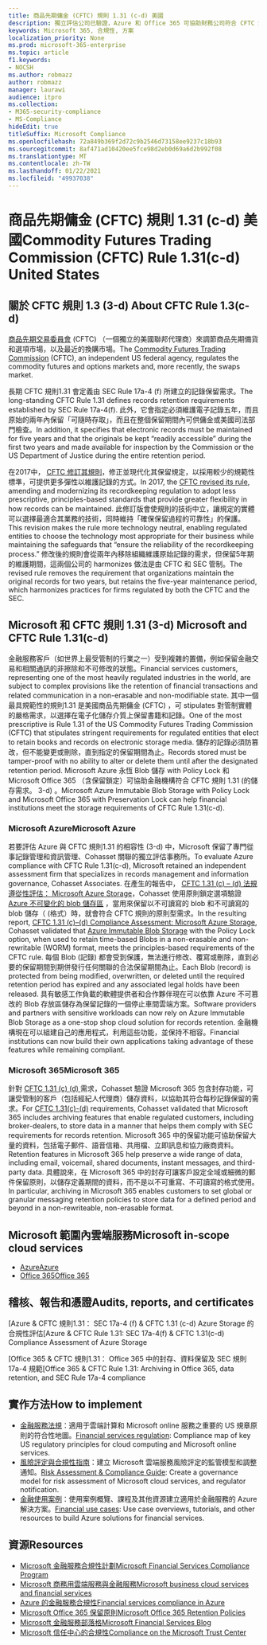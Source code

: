 ```yaml
---
title: 商品先期傭金 (CFTC) 規則 1.31 (c-d) 美國
description: 獨立評估公司已驗證，Azure 和 Office 365 可協助財務公司符合 CFTC 規則1.31 記錄保留和不可變的儲存需求。
keywords: Microsoft 365, 合規性, 方案
localization_priority: None
ms.prod: microsoft-365-enterprise
ms.topic: article
f1.keywords:
- NOCSH
ms.author: robmazz
author: robmazz
manager: laurawi
audience: itpro
ms.collection:
- M365-security-compliance
- MS-Compliance
hideEdit: true
titleSuffix: Microsoft Compliance
ms.openlocfilehash: 72a849b369f2d72c9b2546d73158ee9237c18b93
ms.sourcegitcommit: 8af471ad10420ee5fce98d2eb0d69a6d2b992f08
ms.translationtype: MT
ms.contentlocale: zh-TW
ms.lasthandoff: 01/22/2021
ms.locfileid: "49937038"
---
```

# <a name="commodity-futures-trading-commission-cftc-rule-131c-d-united-states"></a><span data-ttu-id="bff0a-104">商品先期傭金 (CFTC) 規則 1.31 (c-d) 美國</span><span class="sxs-lookup"><span data-stu-id="bff0a-104">Commodity Futures Trading Commission (CFTC) Rule 1.31(c-d) United States</span></span>

## <a name="about-cftc-rule-13c-d"></a><span data-ttu-id="bff0a-105">關於 CFTC 規則 1.3 (3-d) </span><span class="sxs-lookup"><span data-stu-id="bff0a-105">About CFTC Rule 1.3(c-d)</span></span>

<span data-ttu-id="bff0a-106">[商品先期交易委員會](https://www.cftc.gov/) (CFTC) （一個獨立的美國聯邦代理商）來調節商品先期備貨和選項市場，以及最近的換購市場。</span><span class="sxs-lookup"><span data-stu-id="bff0a-106">The [Commodity Futures Trading Commission](https://www.cftc.gov/) (CFTC), an independent US federal agency, regulates the commodity futures and options markets and, more recently, the swaps market.</span></span>  
  
<span data-ttu-id="bff0a-107">長期 CFTC 規則1.31 會定義由 SEC Rule 17a-4 (f) 所建立的記錄保留需求。</span><span class="sxs-lookup"><span data-stu-id="bff0a-107">The long-standing CFTC Rule 1.31 defines records retention requirements established by SEC Rule 17a-4(f).</span></span> <span data-ttu-id="bff0a-108">此外，它會指定必須維護電子記錄五年，而且原始的兩年內保留「可隨時存取」，而且在整個保留期間內可供傭金或美國司法部門檢查。</span><span class="sxs-lookup"><span data-stu-id="bff0a-108">In addition, it specifies that electronic records must be maintained for five years and that the originals be kept “readily accessible” during the first two years and made available for inspection by the Commission or the US Department of Justice during the entire retention period.</span></span>  
  
<span data-ttu-id="bff0a-109">在2017中， [CFTC 修訂其規則](https://www.cftc.gov/sites/default/files/idc/groups/public/@lrfederalregister/documents/file/2017-11014a.pdf)，修正並現代化其保留規定，以採用較少的規範性標準，可提供更多彈性以維護記錄的方式。</span><span class="sxs-lookup"><span data-stu-id="bff0a-109">In 2017, the [CFTC revised its rule](https://www.cftc.gov/sites/default/files/idc/groups/public/@lrfederalregister/documents/file/2017-11014a.pdf), amending and modernizing its recordkeeping regulation to adopt less prescriptive, principles-based standards that provide greater flexibility in how records can be maintained.</span></span> <span data-ttu-id="bff0a-110">此修訂版會使規則的技術中立，讓規定的實體可以選擇最適合其業務的技術，同時維持「確保保留過程的可靠性」的保護。</span><span class="sxs-lookup"><span data-stu-id="bff0a-110">This revision makes the rule more technology neutral, enabling regulated entities to choose the technology most appropriate for their business while maintaining the safeguards that “ensure the reliability of the recordkeeping process.”</span></span> <span data-ttu-id="bff0a-111">修改後的規則會從兩年內移除組織維護原始記錄的需求，但保留5年期的維護期間，這兩個公司的 harmonizes 做法是由 CFTC 和 SEC 管制。</span><span class="sxs-lookup"><span data-stu-id="bff0a-111">The revised rule removes the requirement that organizations maintain the original records for two years, but retains the five-year maintenance period, which harmonizes practices for firms regulated by both the CFTC and the SEC.</span></span>

## <a name="microsoft-and-cftc-rule-131c-d"></a><span data-ttu-id="bff0a-112">Microsoft 和 CFTC 規則 1.31 (3-d) </span><span class="sxs-lookup"><span data-stu-id="bff0a-112">Microsoft and CFTC Rule 1.31(c-d)</span></span>

<span data-ttu-id="bff0a-113">金融服務客戶（如世界上最受管制的行業之一）受到複雜的置備，例如保留金融交易和相關通訊的非擦除和不可修改的狀態。</span><span class="sxs-lookup"><span data-stu-id="bff0a-113">Financial services customers, representing one of the most heavily regulated industries in the world, are subject to complex provisions like the retention of financial transactions and related communication in a non-erasable and non-modifiable state.</span></span> <span data-ttu-id="bff0a-114">其中一個最具規範性的規則1.31 是美國商品先期傭金 (CFTC) ，可 stipulates 對管制實體的嚴格需求，以選擇在電子化儲存介質上保留書籍和記錄。</span><span class="sxs-lookup"><span data-stu-id="bff0a-114">One of the most prescriptive is Rule 1.31 of the US Commodity Futures Trading Commission (CFTC) that stipulates stringent requirements for regulated entities that elect to retain books and records on electronic storage media.</span></span> <span data-ttu-id="bff0a-115">儲存的記錄必須防篡改，但不能變更或刪除，直到指定的保留期間為止。</span><span class="sxs-lookup"><span data-stu-id="bff0a-115">Records stored must be tamper-proof with no ability to alter or delete them until after the designated retention period.</span></span> <span data-ttu-id="bff0a-116">Microsoft Azure 永恆 Blob 儲存 with Policy Lock 和 Microsoft Office 365 （含保留鎖定）可協助金融機構符合 CFTC 規則 1.31 (的儲存需求。 3-d) 。</span><span class="sxs-lookup"><span data-stu-id="bff0a-116">Microsoft Azure Immutable Blob Storage with Policy Lock and Microsoft Office 365 with Preservation Lock can help financial institutions meet the storage requirements of CFTC Rule 1.31(c-d).</span></span>

### <a name="microsoft-azure"></a><span data-ttu-id="bff0a-117">Microsoft Azure</span><span class="sxs-lookup"><span data-stu-id="bff0a-117">Microsoft Azure</span></span>

<span data-ttu-id="bff0a-118">若要評估 Azure 與 CFTC 規則1.31 的相容性 (3-d) 中，Microsoft 保留了專門從事記錄管理和資訊管理、Cohasset 關聯的獨立評估事務所。</span><span class="sxs-lookup"><span data-stu-id="bff0a-118">To evaluate Azure compliance with CFTC Rule 1.31(c-d), Microsoft retained an independent assessment firm that specializes in records management and information governance, Cohasset Associates.</span></span> <span data-ttu-id="bff0a-119">在產生的報告中， [CFTC 1.31 (c) – (d) 法規遵從性評估： Microsoft Azure Storage](https://servicetrust.microsoft.com/ViewPage/MSComplianceGuide?command=Download&downloadType=Document&downloadId=19b08fd4-d276-43e8-9461-715981d0ea20&docTab=4ce99610-c9c0-11e7-8c2c-f908a777fa4d_GRC_Assessment_Reports)，Cohasset 使用原則鎖定選項驗證 [Azure 不可變化的 blob 儲存區](https://docs.microsoft.com/azure/storage/blobs/storage-blob-immutable-storage) ，當用來保留以不可讀寫的 blob 和不可讀寫的 blob 儲存（ (格式）時，就會符合 CFTC 規則的原則型需求。</span><span class="sxs-lookup"><span data-stu-id="bff0a-119">In the resulting report, [CFTC 1.31 (c)–(d) Compliance Assessment: Microsoft Azure Storage](https://servicetrust.microsoft.com/ViewPage/MSComplianceGuide?command=Download&downloadType=Document&downloadId=19b08fd4-d276-43e8-9461-715981d0ea20&docTab=4ce99610-c9c0-11e7-8c2c-f908a777fa4d_GRC_Assessment_Reports), Cohasset validated that [Azure Immutable Blob Storage](https://docs.microsoft.com/azure/storage/blobs/storage-blob-immutable-storage) with the Policy Lock option, when used to retain time-based Blobs in a non-erasable and non-rewritable (WORM) format, meets the principles-based requirements of the CFTC rule.</span></span> <span data-ttu-id="bff0a-120">每個 Blob (記錄) 都會受到保護，無法進行修改、覆寫或刪除，直到必要的保留期間到期併發行任何關聯的合法保留期間為止。</span><span class="sxs-lookup"><span data-stu-id="bff0a-120">Each Blob (record) is protected from being modified, overwritten, or deleted until the required retention period has expired and any associated legal holds have been released.</span></span> <span data-ttu-id="bff0a-121">具有敏感工作負載的軟體提供者和合作夥伴現在可以依靠 Azure 不可篡改的 Blob 存放區儲存為保留記錄的一個停止車間雲端方案。</span><span class="sxs-lookup"><span data-stu-id="bff0a-121">Software providers and partners with sensitive workloads can now rely on Azure Immutable Blob Storage as a one-stop shop cloud solution for records retention.</span></span> <span data-ttu-id="bff0a-122">金融機構現在可以組建自己的應用程式，利用這些功能，並保持不相容。</span><span class="sxs-lookup"><span data-stu-id="bff0a-122">Financial institutions can now build their own applications taking advantage of these features while remaining compliant.</span></span>

### <a name="microsoft-365"></a><span data-ttu-id="bff0a-123">Microsoft 365</span><span class="sxs-lookup"><span data-stu-id="bff0a-123">Microsoft 365</span></span>

<span data-ttu-id="bff0a-124">針對 [CFTC 1.31 (c)  (d) ](https://docs.microsoft.com/microsoft-365/compliance/retention-regulatory-requirements#sec-17a-4f-finra-4511c-and-cftc-131c-d) 需求，Cohasset 驗證 Microsoft 365 包含封存功能，可讓受管制的客戶（包括經紀人代理商）儲存資料，以協助其符合每秒記錄保留的需求。</span><span class="sxs-lookup"><span data-stu-id="bff0a-124">For [CFTC 1.31(c)-(d)](https://docs.microsoft.com/microsoft-365/compliance/retention-regulatory-requirements#sec-17a-4f-finra-4511c-and-cftc-131c-d) requirements, Cohasset validated that Microsoft 365 includes archiving features that enable regulated customers, including broker-dealers, to store data in a manner that helps them comply with SEC requirements for records retention.</span></span> <span data-ttu-id="bff0a-125">Microsoft 365 中的保留功能可協助保留大量的資料，包括電子郵件、語音信箱、共用檔、立即訊息和協力廠商資料。</span><span class="sxs-lookup"><span data-stu-id="bff0a-125">Retention features in Microsoft 365 help preserve a wide range of data, including email, voicemail, shared documents, instant messages, and third-party data.</span></span> <span data-ttu-id="bff0a-126">具體說來，在 Microsoft 365 中的封存可讓客戶設定全域或細微的郵件保留原則，以儲存定義期間的資料，而不是以不可重寫、不可讀寫的格式使用。</span><span class="sxs-lookup"><span data-stu-id="bff0a-126">In particular, archiving in Microsoft 365 enables customers to set global or granular messaging retention policies to store data for a defined period and beyond in a non-rewriteable, non-erasable format.</span></span>

## <a name="microsoft-in-scope-cloud-services"></a><span data-ttu-id="bff0a-127">Microsoft 範圍內雲端服務</span><span class="sxs-lookup"><span data-stu-id="bff0a-127">Microsoft in-scope cloud services</span></span>

- [<span data-ttu-id="bff0a-128">Azure</span><span class="sxs-lookup"><span data-stu-id="bff0a-128">Azure</span></span>](https://aka.ms/AzureCompliance)
- [<span data-ttu-id="bff0a-129">Office 365</span><span class="sxs-lookup"><span data-stu-id="bff0a-129">Office 365</span></span>](https://aka.ms/o365-compliance-framework)

## <a name="audits-reports-and-certificates"></a><span data-ttu-id="bff0a-130">稽核、報告和憑證</span><span class="sxs-lookup"><span data-stu-id="bff0a-130">Audits, reports, and certificates</span></span>

<span data-ttu-id="bff0a-131">[Azure & CFTC 規則1.31： SEC 17a-4 (f) & CFTC 1.31 (c-d) Azure Storage 的合規性評估</span><span class="sxs-lookup"><span data-stu-id="bff0a-131">[Azure & CFTC Rule 1.31: SEC 17a-4(f) & CFTC 1.31(c-d) Compliance Assessment of Azure Storage</span></span>

<span data-ttu-id="bff0a-132">[Office 365 & CFTC 規則1.31： Office 365 中的封存、資料保留及 SEC 規則17a-4 規範</span><span class="sxs-lookup"><span data-stu-id="bff0a-132">[Office 365 & CFTC Rule 1.31: Archiving in Office 365, data retention, and SEC Rule 17a-4 compliance</span></span>

## <a name="how-to-implement"></a><span data-ttu-id="bff0a-133">實作方法</span><span class="sxs-lookup"><span data-stu-id="bff0a-133">How to implement</span></span>

- <span data-ttu-id="bff0a-134">[金融服務法規](https://servicetrust.microsoft.com/ViewPage/TrustDocuments?command=Download&downloadType=Document&downloadId=5b483567-00b0-4d86-96ae-ee887dadb61c&docTab=6d000410-c9e9-11e7-9a91-892aae8839ad_Compliance_Guides)：適用于雲端計算和 Microsoft online 服務之重要的 US 規章原則的符合性地圖。</span><span class="sxs-lookup"><span data-stu-id="bff0a-134">[Financial services regulation](https://servicetrust.microsoft.com/ViewPage/TrustDocuments?command=Download&downloadType=Document&downloadId=5b483567-00b0-4d86-96ae-ee887dadb61c&docTab=6d000410-c9e9-11e7-9a91-892aae8839ad_Compliance_Guides): Compliance map of key US regulatory principles for cloud computing and Microsoft online services.</span></span>
- <span data-ttu-id="bff0a-135">[風險評定與合規性指南](https://aka.ms/RiskGovernanceGuide)：建立 Microsoft 雲端服務風險評定的監管模型和調整通知。</span><span class="sxs-lookup"><span data-stu-id="bff0a-135">[Risk Assessment & Compliance Guide](https://aka.ms/RiskGovernanceGuide): Create a governance model for risk assessment of Microsoft cloud services, and regulator notification.</span></span>
- <span data-ttu-id="bff0a-136">[金融使用案例](https://docs.microsoft.com/azure/industry/financial/)：使用案例概覽、課程及其他資源建立適用於金融服務的 Azure 解決方案。</span><span class="sxs-lookup"><span data-stu-id="bff0a-136">[Financial use cases](https://docs.microsoft.com/azure/industry/financial/): Use case overviews, tutorials, and other resources to build Azure solutions for financial services.</span></span>

## <a name="resources"></a><span data-ttu-id="bff0a-137">資源</span><span class="sxs-lookup"><span data-stu-id="bff0a-137">Resources</span></span>

- [<span data-ttu-id="bff0a-138">Microsoft 金融服務合規性計劃</span><span class="sxs-lookup"><span data-stu-id="bff0a-138">Microsoft Financial Services Compliance Program</span></span>](https://aka.ms/FSCP-Print)
- [<span data-ttu-id="bff0a-139">Microsoft 商務用雲端服務與金融服務</span><span class="sxs-lookup"><span data-stu-id="bff0a-139">Microsoft business cloud services and financial services</span></span>](https://www.microsoft.com/trustcenter/cloudservices/financialservices)
- [<span data-ttu-id="bff0a-140">Azure 的金融服務合規性</span><span class="sxs-lookup"><span data-stu-id="bff0a-140">Financial services compliance in Azure</span></span>](https://azure.microsoft.com/resources/videos/azurecon-2015-financial-services-compliance-in-azure/)
- [<span data-ttu-id="bff0a-141">Microsoft Office 365 保留原則</span><span class="sxs-lookup"><span data-stu-id="bff0a-141">Microsoft Office 365 Retention Policies</span></span>](https://docs.microsoft.com/office365/securitycompliance/retention-policies)
- [<span data-ttu-id="bff0a-142">Microsoft 金融服務部落格</span><span class="sxs-lookup"><span data-stu-id="bff0a-142">Microsoft Financial Services Blog</span></span>](https://techcommunity.microsoft.com/t5/Financial-Services-Blog/bg-p/FinancialServicesBlog)
- [<span data-ttu-id="bff0a-143">Microsoft 信任中心的合規性</span><span class="sxs-lookup"><span data-stu-id="bff0a-143">Compliance on the Microsoft Trust Center</span></span>](https://www.microsoft.com/trust-center/compliance/compliance-overview)
